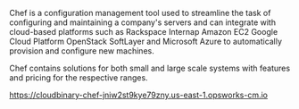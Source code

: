 Chef is a configuration management tool used to streamline the task of configuring 
and maintaining a company's servers and can integrate with cloud-based platforms such as
 Rackspace Internap Amazon EC2 Google Cloud Platform OpenStack SoftLayer and Microsoft Azure 
 to automatically provision and configure new machines. 
 
 Chef contains solutions for both small and large scale systems with features and pricing 
 for the respective ranges.




https://cloudbinary-chef-jniw2st9kye79zny.us-east-1.opsworks-cm.io

